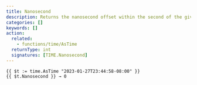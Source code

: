 ```yaml
---
title: Nanosecond
description: Returns the nanosecond offset within the second of the given time.Time value, in the range [0, 999999999].
categories: []
keywords: []
action:
  related:
    - functions/time/AsTime
  returnType: int
  signatures: [TIME.Nanosecond]
---
```


```go-html-template
{{ $t := time.AsTime "2023-01-27T23:44:58-08:00" }}
{{ $t.Nanosecond }} → 0
```
